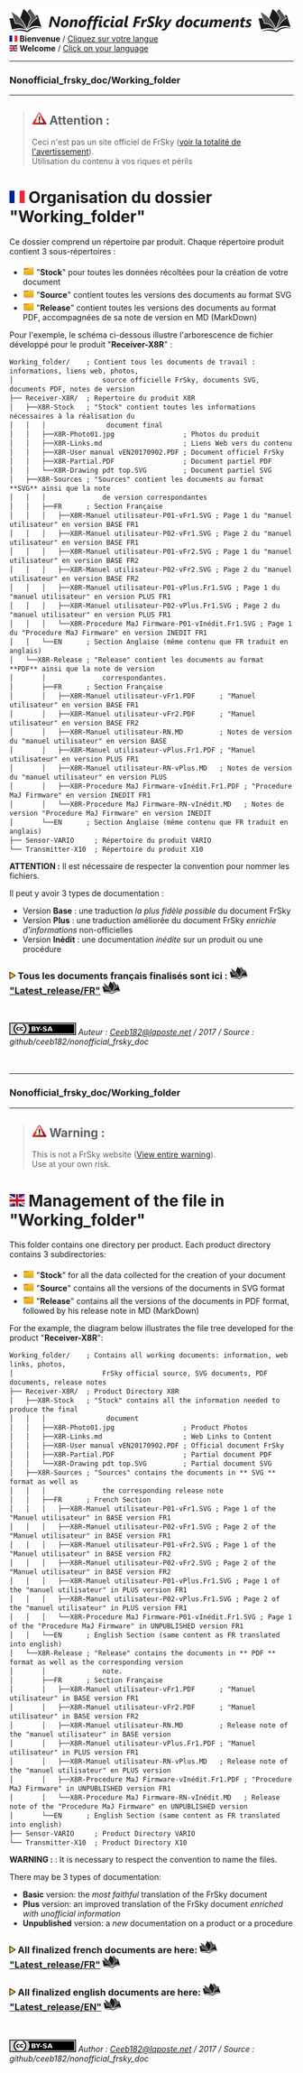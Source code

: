 ![Logo Dépos](../_media/Logo-NonofficialFrSkydocuments-h41.png "Traductions de documents FrSky")  
[![Flag FR>](../_media/Flag_FRh11.png "Français")](#FR_Section) **Bienvenue** / [Cliquez sur votre langue](#FR_Section)  
[![Flag EN>](../_media/Flag_ENh11.png "English")](#EN_Section) **Welcome** / [Click on your language](#EN_Section)  

----------------------------------------------------------------------------------

### Nonofficial\_frsky\_doc/Working\_folder <a name="FR_Section"></a>  

----------------------------------------------------------------------------------

>## ![Warning>](../_media/Logo-warning.png "Mise en garde") Attention :  
>Ceci n'est pas un site officiel de FrSky ([voir la totalité de l'avertissement](../README.MD)).  
>Utilisation du contenu à vos riques et périls  


# ![Flag FR>](../_media/Flag_FR.png "Français") Organisation du dossier "Working\_folder" 
Ce dossier comprend un répertoire par produit.
Chaque répertoire produit contient 3 sous-répertoires :
 - ![Folder_icon>](../_media/Logo-Folder.png) "**Stock**" pour toutes les données récoltées pour la création de votre document
 - ![Folder_icon>](../_media/Logo-Folder.png) "**Source**" contient toutes les versions des documents au format SVG
 - ![Folder_icon>](../_media/Logo-Folder.png) "**Release**" contient toutes les versions des documents au format PDF, accompagnées de sa note de version en MD (MarkDown)

Pour l'exemple, le schéma ci-dessous illustre l'arborescence de fichier développé pour le produit "**Receiver-X8R**" :
```
Working_folder/    ; Contient tous les documents de travail : informations, liens web, photos, 
│                      source officielle FrSky, documents SVG, documents PDF, notes de version
├── Receiver-X8R/  ; Repertoire du produit X8R
│   ├──X8R-Stock   ; "Stock" contient toutes les informations nécessaires à la réalisation du
│   │   │               document final
│   │   ├──X8R-Photo01.jpg                 ; Photos du produit
│   │   ├──X8R-Links.md                    ; Liens Web vers du contenu
│   │   ├──X8R-User manual vEN20170902.PDF ; Document officiel FrSky
│   │   ├──X8R-Partial.PDF                 ; Document partiel PDF
│   │   └──X8R-Drawing pdt top.SVG         ; Document partiel SVG
│   ├──X8R-Sources ; "Sources" contient les documents au format **SVG** ainsi que la note
│   │   │              de version correspondantes
│   │   ├──FR      ; Section Française
│   │   │   ├──X8R-Manuel utilisateur-P01-vFr1.SVG ; Page 1 du "manuel utilisateur" en version BASE FR1
│   │   │   ├──X8R-Manuel utilisateur-P02-vFr1.SVG ; Page 2 du "manuel utilisateur" en version BASE FR1
│   │   │   ├──X8R-Manuel utilisateur-P01-vFr2.SVG ; Page 1 du "manuel utilisateur" en version BASE FR2
│   │   │   ├──X8R-Manuel utilisateur-P02-vFr2.SVG ; Page 2 du "manuel utilisateur" en version BASE FR2
│   │   │   ├──X8R-Manuel utilisateur-P01-vPlus.Fr1.SVG ; Page 1 du "manuel utilisateur" en version PLUS FR1
│   │   │   ├──X8R-Manuel utilisateur-P02-vPlus.Fr1.SVG ; Page 2 du "manuel utilisateur" en version PLUS FR1
│   │   │   └──X8R-Procedure MaJ Firmware-P01-vInédit.Fr1.SVG ; Page 1 du "Procedure MaJ Firmware" en version INEDIT FR1
│   │   └──EN      ; Section Anglaise (même contenu que FR traduit en anglais)
│   └──X8R-Release ; "Release" contient les documents au format **PDF** ainsi que la note de version
│       │              correspondantes. 
│       ├──FR      ; Section Française
│       │   ├──X8R-Manuel utilisateur-vFr1.PDF      ; "Manuel utilisateur" en version BASE FR1
│       │   ├──X8R-Manuel utilisateur-vFr2.PDF      ; "Manuel utilisateur" en version BASE FR2
│       │   ├──X8R-Manuel utilisateur-RN.MD         ; Notes de version du "manuel utilisateur" en version BASE
│       │   ├──X8R-Manuel utilisateur-vPlus.Fr1.PDF ; "Manuel utilisateur" en version PLUS FR1
│       │   ├──X8R-Manuel utilisateur-RN-vPlus.MD   ; Notes de version du "manuel utilisateur" en version PLUS
│       │   ├──X8R-Procedure MaJ Firmware-vInédit.Fr1.PDF ; "Procedure MaJ Firmware" en version INEDIT FR1
│       │   └──X8R-Procedure MaJ Firmware-RN-vInédit.MD   ; Notes de version "Procedure MaJ Firmware" en version INEDIT
│       └──EN      ; Section Anglaise (même contenu que FR traduit en anglais)
├── Sensor-VARIO     ; Répertoire du produit VARIO  
└── Transmitter-X10  ; Répertoire du produit X10
```  
**ATTENTION :** Il est nécessaire de respecter la convention pour nommer les fichiers. 

Il peut y avoir 3 types de documentation :

- Version **Base** : une traduction *la plus fidèle possible* du document FrSky 
- Version **Plus** : une traduction améliorée du document FrSky *enrichie d'informations* non-officielles
- Version **Inédit** : une documentation *inédite* sur un produit ou une procédure


### ![Puce>](../_media/Logo-PuceTriJN.png) Tous les documents français finalisés sont ici : ![Book](../_media/Logo-Book.png "Doc PDF") ["Latest_release/FR"](../Latest_release/FR) ![Book](../_media/Logo-Book.png "Doc PDF")

<br>

![<Logo CCBYSA>](../_media/Logo-CCBYSAh22.png "Creatice Commons By Sa") *Auteur : Ceeb182@laposte.net / 2017 / Source : github/ceeb182/nonofficial_frsky_doc*
<br>
<br>
<br>

-------------

### Nonofficial\_frsky\_doc/Working\_folder <a name="EN_Section"></a>  

-------------


>## ![Warning>](../_media/Logo-warning.png "Warning") Warning :<a name="FR_Section"></a>
>This is not a FrSky website ([View entire warning](../README.MD)).  
>Use at your own risk.  

# ![Flag EN>](../_media/Flag_EN.png "English") Management of the file in "Working\_folder" 
This folder contains one directory per product.
Each product directory contains 3 subdirectories:

 - ![Folder_icon>](../_media/Logo-Folder.png) "**Stock**" for all the data collected for the creation of your document
 - ![Folder_icon>](../_media/Logo-Folder.png) "**Source**" contains all the versions of the documents in SVG format
 - ![Folder_icon>](../_media/Logo-Folder.png) "**Release**" contains all the versions of the documents in PDF format, followed by his release note in MD (MarkDown)

For the example, the diagram below illustrates the file tree developed for the product "**Receiver-X8R**":
```
Working_folder/    ; Contains all working documents: information, web links, photos, 
│                      FrSky official source, SVG documents, PDF documents, release notes
├── Receiver-X8R/  ; Product Directory X8R
│   ├──X8R-Stock   ; "Stock" contains all the information needed to produce the final
│   │   │               document
│   │   ├──X8R-Photo01.jpg                 ; Product Photos
│   │   ├──X8R-Links.md                    ; Web Links to Content
│   │   ├──X8R-User manual vEN20170902.PDF ; Official document FrSky
│   │   ├──X8R-Partial.PDF                 ; Partial document PDF
│   │   └──X8R-Drawing pdt top.SVG         ; Partial document SVG
│   ├──X8R-Sources ; "Sources" contains the documents in ** SVG ** format as well as 
│   │   │              the corresponding release note
│   │   ├──FR      ; French Section
│   │   │   ├──X8R-Manuel utilisateur-P01-vFr1.SVG ; Page 1 of the "Manuel utilisateur" in BASE version FR1
│   │   │   ├──X8R-Manuel utilisateur-P02-vFr1.SVG ; Page 2 of the "Manuel utilisateur" in BASE version FR1
│   │   │   ├──X8R-Manuel utilisateur-P01-vFr2.SVG ; Page 1 of the "Manuel utilisateur" in BASE version FR2
│   │   │   ├──X8R-Manuel utilisateur-P02-vFr2.SVG ; Page 2 of the "Manuel utilisateur" in BASE version FR2
│   │   │   ├──X8R-Manuel utilisateur-P01-vPlus.Fr1.SVG ; Page 1 of the "manuel utilisateur" in PLUS version FR1
│   │   │   ├──X8R-Manuel utilisateur-P02-vPlus.Fr1.SVG ; Page 2 of the "manuel utilisateur" in PLUS version FR1
│   │   │   └──X8R-Procedure MaJ Firmware-P01-vInédit.Fr1.SVG ; Page 1 of the "Procedure MaJ Firmware" in UNPUBLISHED version FR1
│   │   └──EN      ; English Section (same content as FR translated into english)
│   └──X8R-Release ; "Release" contains the documents in ** PDF ** format as well as the corresponding version 
│       │              note.
│       ├──FR      ; Section Française
│       │   ├──X8R-Manuel utilisateur-vFr1.PDF      ; "Manuel utilisateur" in BASE version FR1
│       │   ├──X8R-Manuel utilisateur-vFr2.PDF      ; "Manuel utilisateur" in BASE version FR2
│       │   ├──X8R-Manuel utilisateur-RN.MD         ; Release note of the "manuel utilisateur" in BASE version
│       │   ├──X8R-Manuel utilisateur-vPlus.Fr1.PDF ; "Manuel utilisateur" in PLUS version FR1
│       │   ├──X8R-Manuel utilisateur-RN-vPlus.MD   ; Release note of the "manuel utilisateur" en PLUS version
│       │   ├──X8R-Procedure MaJ Firmware-vInédit.Fr1.PDF ; "Procedure MaJ Firmware" in UNPUBLISHED version FR1
│       │   └──X8R-Procedure MaJ Firmware-RN-vInédit.MD   ; Release note of the "Procedure MaJ Firmware" en UNPUBLISHED version
│       └──EN      ; English Section (same content as FR translated into english)
├── Sensor-VARIO     ; Product Directory VARIO  
└── Transmitter-X10  ; Product Directory X10
```  
**WARNING :** : It is necessary to respect the convention to name the files.

There may be 3 types of documentation:

- **Basic** version: the *most faithful* translation of the FrSky document
- **Plus** version: an improved translation of the FrSky document *enriched with unofficial information*
- **Unpublished** version: a *new* documentation on a product or a procedure

### ![Puce>](../_media/Logo-PuceTriJN.png) All finalized french documents are here: ![Book](../_media/Logo-Book.png "Doc PDF") ["Latest_release/FR"](../Latest_release/FR) ![Book](../_media/Logo-Book.png "Doc PDF")
### ![Puce>](../_media/Logo-PuceTriJN.png) All finalized english documents are here: ![Book](../_media/Logo-Book.png "Doc PDF") ["Latest_release/EN"](../Latest_release/EN) ![Book](../_media/Logo-Book.png "Doc PDF")
<br>

![<Logo CCBYSA>](../_media/Logo-CCBYSAh22.png "Creatice Commons By Sa") *Author : Ceeb182@laposte.net / 2017 / Source : github/ceeb182/nonofficial_frsky_doc*